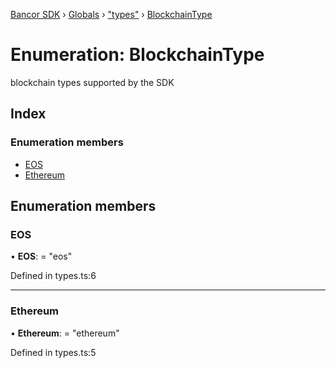 [Bancor SDK](../README.md) › [Globals](../globals.md) › ["types"](../modules/_types_.md) › [BlockchainType](_types_.blockchaintype.md)

# Enumeration: BlockchainType

blockchain types supported by the SDK

## Index

### Enumeration members

* [EOS](_types_.blockchaintype.md#eos)
* [Ethereum](_types_.blockchaintype.md#ethereum)

## Enumeration members

###  EOS

• **EOS**: = "eos"

Defined in types.ts:6

___

###  Ethereum

• **Ethereum**: = "ethereum"

Defined in types.ts:5
